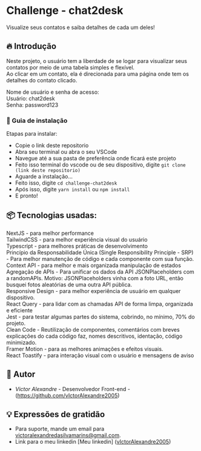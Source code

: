 
# Challenge - chat2desk

Visualize seus contatos e saiba detalhes de cada um deles!
## 🔥 Introdução

Neste projeto, o usuário tem a liberdade de se logar para visualizar seus contatos por meio de uma tabela simples e flexível. <br />
Ao clicar em um contato, ela é direcionada para uma página onde tem os detalhes do contato clicado. <br />

Nome de usuário e senha de acesso: <br />
Usuário: chat2desk <br />
Senha: password123

### 🔨 Guia de instalação

Etapas para instalar:

- Copie o link deste repositorio <br />
- Abra seu terminal ou abra o seu VSCode <br />
- Navegue até a sua pasta de preferência onde ficará este projeto <br />
- Feito isso terminal do vscode ou de seu dispositivo, digite `git clone (link deste repositorio)` <br />
- Aguarde a instalação... <br />
- Feito isso, digite `cd challenge-chat2desk` <br />
- Após isso, digite `yarn install` ou `npm install` <br />
- E pronto! <br />

## 📦 Tecnologias usadas:
NextJS - para melhor performance <br/>
TailwindCSS - para melhor experiência visual do usuário <br/>
Typescript - para melhores práticas de desenvolvimento <br />
Princípio da Responsabilidade Única (Single Responsibility Principle - SRP) - Para melhor manutenção de código e cada componente com sua função. <br />
Context API - para melhor e mais organizada manipulação de estados <br />
Agregação de APIs - Para unificar os dados da API JSONPlaceholders com a randomAPIs. Motivo: JSONPlaceholders vinha com a foto URL, então busquei fotos aleatórias de uma outra API pública. <br />
Responsive Design - para melhor experiência de usuário em qualquer dispositivo. <br />
React Query - para lidar com as chamadas API de forma limpa, organizada e eficiente <br />
Jest - para testar algumas partes do sistema, cobrindo, no mínimo, 70% do projeto. <br />
Clean Code - Reutilização de componentes, comentários com breves explicações do cada código faz, nomes descritivos, identação, código minimizado. <br />
Framer Motion - para as melhores animações e efeitos visuais. <br />
React Toastify - para interação visual com o usuário e mensagens de aviso <br />

## 👷 Autor

* *Victor Alexandre* - Desenvolvedor Front-end - (https://github.com/vIctorAlexandre2005)

## 💡 Expressões de gratidão
* Para suporte, mande um email para victoralexandredasilvamarins@gmail.com.
* Link para o meu linkedin [Meu linkedin] ([vIctorAlexandre2005](https://www.linkedin.com/in/victoralexandredasilvamarins/))
